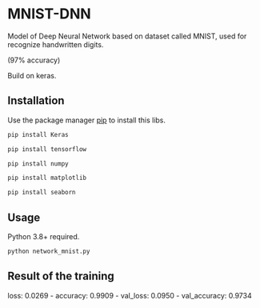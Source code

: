 # MNIST-DNN

Model of Deep Neural Network based on dataset called MNIST, used for recognize handwritten digits. 

(97% accuracy)

Build on keras.

## Installation

Use the package manager [pip](https://pip.pypa.io/en/stable/) to install this libs.

```bash
pip install Keras
```
```bash
pip install tensorflow
```
```bash
pip install numpy
```
```bash
pip install matplotlib
```
```bash
pip install seaborn
```

## Usage

Python 3.8+ required.
```python
python network_mnist.py
```

## Result of the training

loss: 0.0269 - accuracy: 0.9909 - val_loss: 0.0950 - val_accuracy: 0.9734

